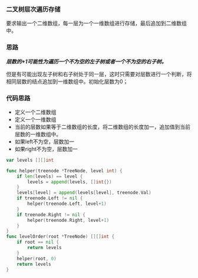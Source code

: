 ### 二叉树层次遍历存储
要求输出一个二维数组，每一层为一个一维数组进行存储，最后追加到二维数组中。

### 思路
***层数的+1可能性为遍历一个不为空的左子树或者一个不为空的右子树。***

但是有可能出现左子树和右子树处于同一层，这时只需要对层数进行一个判断，将相同层数的结点追加到一维数组中。初始化层数为0；

### 代码思路
- 定义一个二维数组
- 定义一个一维数组
- 当前的层数如果等于二维数组的长度，将二维数组的长度加一，追加值到当前层数的一维数组中。
- 如果left不为空，层数加一
- 如果right不为空，层数加一

```go
var levels [][]int

func helper(treenode *TreeNode, level int) {
	if len(levels) == level {
		levels = append(levels, []int{})
	}
	levels[level] = append(levels[level], treenode.Val)
	if treenode.Left != nil {
		helper(treenode.Left, level+1)
	}
	if treenode.Right != nil {
		helper(treenode.Right, level+1)
	}
}
func levelOrder(root *TreeNode) [][]int {
	if root == nil {
		return levels
	}
	helper(root, 0)
	return levels
}
```

